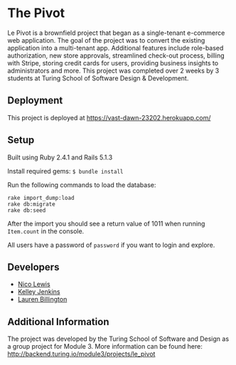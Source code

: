 # The Pivot

Le Pivot is a brownfield project that began as a single-tenant e-commerce web application. The goal of the project was to convert the existing application into a multi-tenant app. Additional features include role-based authorization, new store approvals, streamlined check-out process, billing with Stripe, storing credit cards for users, providing business insights to administrators and more. This project was completed over 2 weeks by 3 students at Turing School of Software Design & Development. 

## Deployment

This project is deployed at https://vast-dawn-23202.herokuapp.com/

## Setup

Built using Ruby 2.4.1 and Rails 5.1.3

Install required gems:
`$ bundle install`

Run the following commands to load the database:

```
rake import_dump:load
rake db:migrate
rake db:seed
```

After the import you should see a return value of 1011 when running `Item.count` in the console.

All users have a password of `password` if you want to login and explore.

## Developers
- [Nico Lewis](https://github.com/nico24687)
- [Kelley Jenkins](https://github.com/kelleyjenkins)
- [Lauren Billington](https://github.com/blaurenb)

## Additional Information
The project was developed by the Turing School of Software and Design as a group project for Module 3. More information can be found here: http://backend.turing.io/module3/projects/le_pivot
